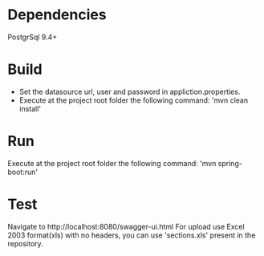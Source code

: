 # Dependencies
  PostgrSql 9.4+

# Build
  - Set the datasource url, user and password in appliction.properties.
  - Execute at the project root folder the following command:
    'mvn clean install'
    
# Run
  Execute at the project root folder the following command:
    'mvn spring-boot:run'
    
# Test
  Navigate to http://localhost:8080/swagger-ui.html
  For upload use Excel 2003 format(xls) with no headers, you can use 'sections.xls' present in the repository.
  
  
